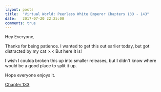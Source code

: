 ```yaml
---
layout: posts
title:  "Virtual World: Peerless White Emperor Chapters 133 - 143"
date:   2017-07-20 22:25:00
comments: true
---
```


Hey Everyone,

Thanks for being patience. I wanted to get this out earlier today, but got distracted by my cat >.< But here it is!

I wish I coulda broken this up into smaller releases, but I didn't know where would be a good place to split it up.

Hope everyone enjoys it.

[Chapter 133][vwpwe0133]

[vwpwe0133]: {{site.url}}/translations/vwpwe/0133
